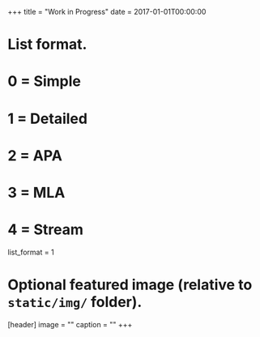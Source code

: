 +++
title = "Work in Progress"
date = 2017-01-01T00:00:00

# List format.
#   0 = Simple
#   1 = Detailed
#   2 = APA
#   3 = MLA
#   4 = Stream
list_format = 1

# Optional featured image (relative to `static/img/` folder).
[header]
image = ""
caption = ""
+++
